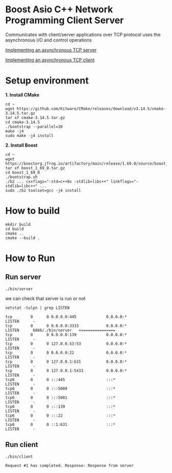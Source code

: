 # Boost Asio C++ Network Programming Client Server
Communicates with client/server applications over TCP protocol uses the asynchronous I/O and control operations

[Implementing an asynchronous TCP server](server/README.md)

[Implementing an asynchronous TCP client](client/README.md)

# Setup environment
**1. Install CMake**
```
cd ~
wget https://github.com/Kitware/CMake/releases/download/v3.14.5/cmake-3.14.5.tar.gz
tar xf cmake-3.14.5.tar.gz
cd cmake-3.14.5
./bootstrap --parallel=10
make -j4
sudo make -j4 install
```
**2. Install Boost**
```
cd ~
wget https://boostorg.jfrog.io/artifactory/main/release/1.69.0/source/boost_1_69_0.tar.gz
tar xf boost_1_69_0.tar.gz
cd boost_1_69_0
./bootstrap.sh
./b2 ... cxxflags="-std=c++0x -stdlib=libc++" linkflags="-stdlib=libc++" ...
sudo ./b2 toolset=gcc -j4 install
```

# How to build
```
mkdir build
cd build
cmake ..
cmake --build .
```

# How to Run
## Run server
```
./bin/server

```
we can check that server is run or not
```
netstat -tulpn | grep LISTEN

tcp        0      0 0.0.0.0:445             0.0.0.0:*               LISTEN      -
tcp        0      0 0.0.0.0:3333            0.0.0.0:*               LISTEN      6866/./bin/server   <===============
tcp        0      0 0.0.0.0:139             0.0.0.0:*               LISTEN      -
tcp        0      0 127.0.0.53:53           0.0.0.0:*               LISTEN      -
tcp        0      0 0.0.0.0:22              0.0.0.0:*               LISTEN      -
tcp        0      0 127.0.0.1:631           0.0.0.0:*               LISTEN      -
tcp        0      0 127.0.0.1:5433          0.0.0.0:*               LISTEN      -
tcp6       0      0 :::445                  :::*                    LISTEN      -
tcp6       0      0 :::5000                 :::*                    LISTEN      -
tcp6       0      0 :::5001                 :::*                    LISTEN      -
tcp6       0      0 :::139                  :::*                    LISTEN      -
tcp6       0      0 :::22                   :::*                    LISTEN      -
tcp6       0      0 ::1:631                 :::*                    LISTEN      -
```

## Run client
```
./bin/client

Request #1 has completed. Response: Response from server
```
